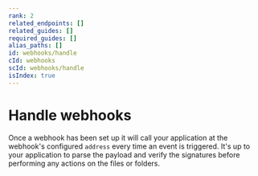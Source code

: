 ```yaml
---
rank: 2
related_endpoints: []
related_guides: []
required_guides: []
alias_paths: []
id: webhooks/handle
cId: webhooks
scId: webhooks/handle
isIndex: true
---
```


# Handle webhooks

Once a webhook has been set up it will call your application at the webhook's
configured `address` every time an event is triggered. It's up to your
application to parse the payload and verify the signatures before performing any
actions on the files or folders.

